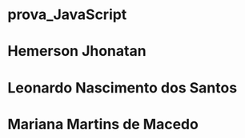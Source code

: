 # prova_JavaScript
# Hemerson Jhonatan
# Leonardo Nascimento dos Santos
# Mariana Martins de Macedo
